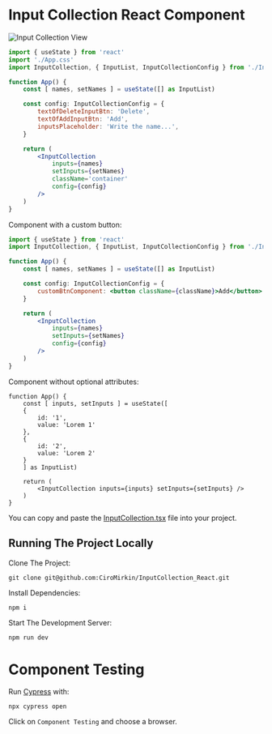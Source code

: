 # Input Collection React Component

![Input Collection View](https://i.postimg.cc/05MSnzwV/Input-Collection.jpg)

```jsx
import { useState } from 'react'
import './App.css'
import InputCollection, { InputList, InputCollectionConfig } from './InputCollection'

function App() {
    const [ names, setNames ] = useState([] as InputList)

    const config: InputCollectionConfig = {
        textOfDeleteInputBtn: 'Delete',
        textOfAddInputBtn: 'Add',
        inputsPlaceholder: 'Write the name...',
    }

    return (
        <InputCollection 
            inputs={names} 
            setInputs={setNames} 
            className='container' 
            config={config} 
        />
    )
}
```

Component with a custom button:

```jsx
import { useState } from 'react'
import InputCollection, { InputList, InputCollectionConfig } from './InputCollection'

function App() {
    const [ names, setNames ] = useState([] as InputList)

    const config: InputCollectionConfig = {
        customBtnComponent: <button className={className}>Add</button>
    }

    return (
        <InputCollection 
            inputs={names} 
            setInputs={setNames} 
            config={config} 
        />
    )
}
```

Component without optional attributes:

```tsx
function App() {
    const [ inputs, setInputs ] = useState([
    {
        id: '1',
        value: 'Lorem 1'
    },
    {
        id: '2',
        value: 'Lorem 2'
    }
    ] as InputList)

    return (
        <InputCollection inputs={inputs} setInputs={setInputs} />
    )
}
```

You can copy and paste the [InputCollection.tsx](./src/InputCollection.tsx) file into your project. 

## Running The Project Locally

Clone The Project:

```
git clone git@github.com:CiroMirkin/InputCollection_React.git
```

Install Dependencies:

```
npm i
```

Start The Development Server:

```
npm run dev
```

# Component Testing

Run [Cypress](https://docs.cypress.io/app/component-testing/react/overview) with:

```
npx cypress open
```

Click on `Component Testing` and choose a browser.
